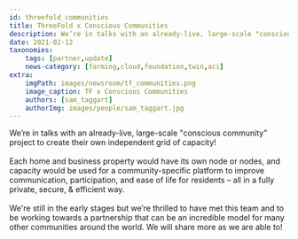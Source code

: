 ```yaml
---
id: threefold_communities
title: ThreeFold x Conscious Communities
description: We’re in talks with an already-live, large-scale "conscious community" project to create their own independent grid of capacity!
date: 2021-02-12
taxonomies:
    tags: [partner,update]
    news-category: [farming,cloud,foundation,twin,aci]
extra:
    imgPath: images/newsroom/tf_communities.png
    image_caption: TF x Conscious Communities
    authors: [sam_taggart]
    authorImg: images/people/sam_taggart.jpg
---
```


We’re in talks with an already-live, large-scale "conscious community" project to create their own independent grid of capacity!
<br/>
<br/>
Each home and business property would have its own node or nodes, and capacity would be used for a community-specific platform to improve communication, participation, and ease of life for residents – all in a fully private, secure, & efficient way.
<br/>
<br/>
We're still in the early stages but we’re thrilled to have met this team and to be working towards a partnership that can be an incredible model for many other communities around the world. We will share more as we are able to!